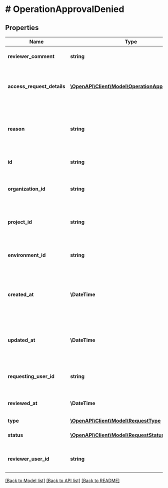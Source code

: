 # # OperationApprovalDenied

## Properties

Name | Type | Description | Notes
------------ | ------------- | ------------- | -------------
**reviewer_comment** | **string** | comment provided by the reviewer_user_id | [optional]
**access_request_details** | [**\OpenAPI\Client\Model\OperationApprovalDetails**](OperationApprovalDetails.md) | details of the operation approval, including the resource and tenant |
**reason** | **string** | Optional business justification provided by the user requesting operation approval | [optional]
**id** | **string** | Unique id of the operation approval |
**organization_id** | **string** | Unique id of the organization that the operation approval  belongs to. |
**project_id** | **string** | Unique id of the project that the operation approval  belongs to. |
**environment_id** | **string** | Unique id of the environment that the operation approval  belongs to. |
**created_at** | **\DateTime** | Date and time when the operation approval  was created (ISO_8601 format). |
**updated_at** | **\DateTime** | Date and time when the operation approval  was last updated/modified (ISO_8601 format). |
**requesting_user_id** | **string** | optional id of the user that is requesting the approval |
**reviewed_at** | **\DateTime** | when the operation approval was reviewed | [optional]
**type** | [**\OpenAPI\Client\Model\RequestType**](RequestType.md) |  | [optional]
**status** | [**\OpenAPI\Client\Model\RequestStatus**](RequestStatus.md) | current status of the operation approval |
**reviewer_user_id** | **string** | Optional id of the user who review the operation approval | [optional]

[[Back to Model list]](../../README.md#models) [[Back to API list]](../../README.md#endpoints) [[Back to README]](../../README.md)
